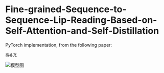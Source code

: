 # Fine-grained-Sequence-to-Sequence-Lip-Reading-Based-on-Self-Attention-and-Self-Distillation

PyTorch implementation, from the following paper:

`待补充`

![模型图](shibo0/Fine-grained-Sequence-to-Sequence-Lip-Reading-Based-on-Self-Attention-and-Self-Distillation/imgs/model5.jpg)
